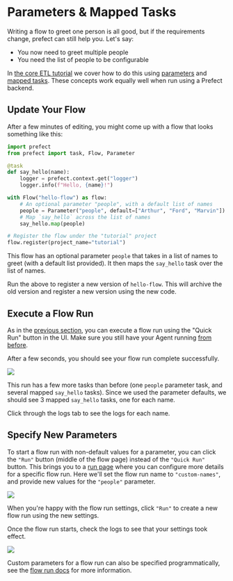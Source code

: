 # Parameters & Mapped Tasks

Writing a flow to greet one person is all good, but if the requirements change, prefect can still help you. Let's say:

- You now need to greet multiple people
- You need the list of people to be configurable

In [the core ETL tutorial](/core/tutorial/03-parameterized-flow.md) we cover how
to do this using [parameters](/core/concepts/parameters.md) and [mapped
tasks](/core/concepts/mapping.md). These concepts work equally well when run
using a Prefect backend.

## Update Your Flow

After a few minutes of editing, you might come up with a flow that looks
something like this:

```python
import prefect
from prefect import task, Flow, Parameter

@task
def say_hello(name):
    logger = prefect.context.get("logger")
    logger.info(f"Hello, {name}!")

with Flow("hello-flow") as flow:
    # An optional parameter "people", with a default list of names
    people = Parameter("people", default=["Arthur", "Ford", "Marvin"])
    # Map `say_hello` across the list of names
    say_hello.map(people)

# Register the flow under the "tutorial" project
flow.register(project_name="tutorial")
```

This flow has an optional parameter `people` that takes in a list of names to
greet (with a default list provided). It then maps the `say_hello` task over
the list of names.

Run the above to register a new version of `hello-flow`. This will archive the
old version and register a new version using the new code.

## Execute a Flow Run

As in the [previous section](./registering-and-running-a-flow.md#execute-a-flow-run), you can execute a
flow run using the "Quick Run" button in the UI. Make sure you still have your
Agent running [from before](./registering-and-running-a-flow.md#start-an-agent).

After a few seconds, you should see your flow run complete successfully.

![](/orchestration/tutorial/hello-flow-run-mapped1.png)

This run has a few more tasks than before (one `people` parameter task, and
several mapped `say_hello` tasks). Since we used the parameter defaults, we
should see 3 mapped `say_hello` tasks, one for each name.

Click through the logs tab to see the logs for each name.

## Specify New Parameters

To start a flow run with non-default values for a parameter, you can click the
`"Run"` button (middle of the flow page) instead of the `"Quick Run"` button.
This brings you to a [run
page](/orchestration/ui/flow.html#run) where you can
configure more details for a specific flow run. Here we'll set the flow run
name to `"custom-names"`, and provide new values for the `"people"` parameter.

![](/orchestration/tutorial/hello-flow-run-parameter-config.png)

When you're happy with the flow run settings, click `"Run"` to create a new
flow run using the new settings.

Once the flow run starts, check the logs to see that your settings took effect.

![](/orchestration/tutorial/hello-flow-run-mapped2.png)

Custom parameters for a flow run can also be specified programmatically, see
the [flow run docs](/orchestration/concepts/flow_runs.md) for more information.



